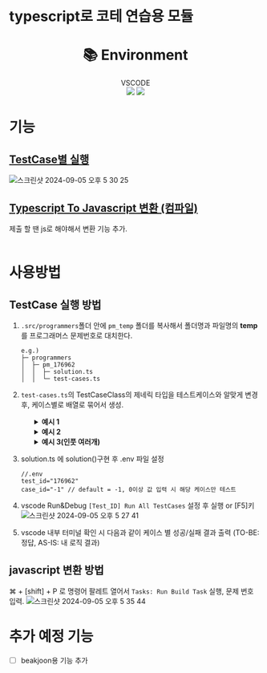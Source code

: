 # typescript로 코테 연습용 모듈

<div align=center><h1>📚 Environment</h1></div>
<div align=center>
  VSCODE
  </br>
  <img src="https://img.shields.io/badge/node.js-339933?style=for-the-badge&logo=Node.js&logoColor=white">
  <img src="https://img.shields.io/badge/typescript-3178C6?style=for-the-badge&logo=TypeScript&logoColor=white">
</div>

# 기능

## [TestCase별 실행](#TestCase-실행-방법)

![스크린샷 2024-09-05 오후 5 30 25](https://github.com/user-attachments/assets/f91255c4-cc0b-4698-939c-53511de435f9)

## [Typescript To Javascript 변환 (컴파일)](#javascript-변환-방법)

제출 할 땐 js로 해야해서 변환 기능 추가.
</br>
</br>

# 사용방법

## TestCase 실행 방법

1. `.src/programmers`폴더 안에 `pm_temp` 폴더를 복사해서 폴더명과 파일명의 **temp**를 프로그래머스 문제번호로 대치한다.
   ```
   e.g.)
   ├─ programmers
   │  ├─ pm_176962
   │  │  ├─ solution.ts
   │  │  └─ test-cases.ts
   ```
2. `test-cases.ts`의 TestCaseClass의 제네릭 타입을 테스트케이스와 알맞게 변경 후, 케이스별로 배열로 묶어서 생성.

<style>
    .container {
        margin-left: 50px;
    }
</style>
<div class = "container">
  <div>
  <details>
    <summary><b>예시 1</b></summary>

| input   | result |
| :------ | :----- |
| 1 2     | 2      |
| 1 2 3 4 | 4      |

```typescript
export const testCase = new TestCaseClass<number[], number>(
  [[1, 2], 2],
  [[1, 2, 3, 4], 4]
);
```

  </details>
  </div>
  <details>
  <summary><b>예시 2</b></summary>

| plans (string[][])                                                                                               | result (string[])                           |
| :--------------------------------------------------------------------------------------------------------------- | :------------------------------------------ |
| [["korean", "11:40", "30"], ["english", "12:10", "20"], ["math", "12:30", "40"]]                                 | ["korean", "english", "math"]               |
| [["science", "12:40", "50"], ["music", "12:20", "40"], ["history", "14:00", "30"], ["computer", "12:30", "100"]] | ["science", "history", "computer", "music"] |
| [["aaa", "12:00", "20"], ["bbb", "12:10", "30"], ["ccc", "12:40", "10"]]                                         | ["bbb", "ccc", "aaa"]                       |

```typescript
export const testCase = new TestCaseClass<string[][], string[]>(
  [
    [
      ["korean", "11:40", "30"],
      ["english", "12:10", "20"],
      ["math", "12:30", "40"],
    ],
    ["korean", "english"],
  ],
  [
    [
      ["science", "12:40", "50"],
      ["music", "12:20", "40"],
      ["history", "14:00", "30"],
      ["computer", "12:30", "100"],
    ],
    ["science", "history", "computer", "music"],
  ],
  [
    [
      ["aaa", "12:00", "20"],
      ["bbb", "12:10", "30"],
      ["ccc", "12:40", "10"],
    ],
    ["bbb", "ccc", "aaa"],
  ]
);
```

  </details>
  <details>
  <summary><b>예시 3(인풋 여러개)</b></summary>

| n   | info                    | result                  |
| :-- | :---------------------- | :---------------------- |
| 5   | [2,1,1,1,0,0,0,0,0,0,0] | [0,2,2,0,1,0,0,0,0,0,0] |
| 1   | [1,0,0,0,0,0,0,0,0,0,0] | [-1]                    |
| 9   | [0,0,1,2,0,1,1,1,1,1,1] | [1,1,2,0,1,2,2,0,0,0,0] |
| 10  | [0,0,0,0,0,0,0,0,3,4,3] | [1,1,1,1,1,1,1,1,0,0,2] |

```typescript
export type InputType = { n: number; info: number[] };
export const testCase = new TestCaseClass<InputType, number[]>(
  [
    { n: 5, info: [2, 1, 1, 1, 0, 0, 0, 0, 0, 0, 0] },
    [0, 2, 2, 0, 1, 0, 0, 0, 0, 0, 0],
  ],
  [{ n: 1, info: [1, 0, 0, 0, 0, 0, 0, 0, 0, 0, 0] }, [-1]],
  [
    { n: 9, info: [0, 0, 1, 2, 0, 1, 1, 1, 1, 1, 1] },
    [1, 1, 2, 0, 1, 2, 2, 0, 0, 0, 0],
  ],
  [
    { n: 10, info: [0, 0, 0, 0, 0, 0, 0, 0, 3, 4, 3] },
    [1, 1, 1, 1, 1, 1, 1, 1, 0, 0, 2],
  ]
);
```

  </details>
</div>

3. solution.ts 에 solution()구현 후 .env 파일 설정
   ```
   //.env
   test_id="176962"
   case_id="-1" // default = -1, 0이상 값 입력 시 해당 케이스만 테스트
   ```
4. vscode Run&Debug `[Test_ID] Run All TestCases` 설정 후 실행 or [F5]키
   ![스크린샷 2024-09-05 오후 5 27 41](https://github.com/user-attachments/assets/632a693b-1876-4c67-b839-b617a64d580f)

5. vscode 내부 터미널 확인 시 다음과 같이 케이스 별 성공/실패 결과 출력 (TO-BE: 정답, AS-IS: 내 로직 결과)

## javascript 변환 방법

⌘ + [shift] + P 로 명령어 팔레트 열어서 `Tasks: Run Build Task` 실행, 문제 번호 입력.
![스크린샷 2024-09-05 오후 5 35 44](https://github.com/user-attachments/assets/72904c51-e7a4-4750-be0a-9793aea63c49)

# 추가 예정 기능

- [ ] beakjoon용 기능 추가
